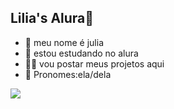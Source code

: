 ## Lilia's Alura🌷
- 🌸 meu nome é julia
- 🐼 estou estudando no alura
- 🍪🥛 vou postar meus projetos aqui
- 🩷 Pronomes:ela/dela

![](https://github.com/user-attachments/assets/e6bf8eb6-c4ed-4952-b0d3-633e776e2e17)


